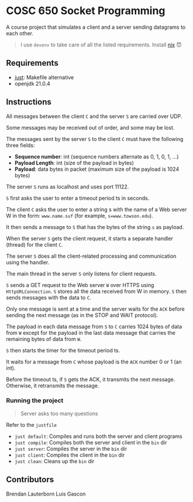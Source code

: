 # COSC 650 Socket Programming

A course project that simulates a client and a server sending datagrams to each other.

> I use `devenv` to take care of all the listed requirements. Install [nix](https://determinate.systems/nix-installer/) 😈

## Requirements

- [just](https://github.com/casey/just): Makefile alternative
- openjdk 21.0.4

## Instructions

All messages between the client `C` and the server `S` are carried over UDP.

Some messages may be received out of order, and some may be lost. 

The messages sent by the server `S` to the client `C` must have the following three fields:

- **Sequence number**: int (sequence numbers alternate as 0, 1, 0, 1, …)
- **Payload Length**: int (size of the payload in bytes)
- **Payload**: data bytes in packet (maximum size of the payload is 1024 bytes)

The server `S` runs as localhost and uses port 11122. 

`S` first asks the user to enter a timeout period ts in seconds.

The client `C` asks the user to enter a string s with the name of a Web server W in the form: `www.name.suf` (for example, `s=www.towson.edu`).

It then sends a message to `S` that has the bytes of the string `s` as payload.

When the server `S` gets the client request, it starts a separate handler (thread) for the client `C`. 

The server `S` does all the client-related processing and communication using the handler.

The main thread in the server `S` only listens for client requests.

`S` sends a GET request to the Web server `W` over HTTPS using `HttpURLConnection`.
`S` stores all the data received from W in memory.
`S` then sends messages with the data to `C`.

Only one message is sent at a time and the server waits for the `ACK` before sending the next message (as in the STOP and WAIT protocol).

The payload in each data message from `S` to `C` carries 1024 bytes of data from `W` except for the payload in the last data message that carries the remaining bytes of data from `W`.

`S` then starts the timer for the timeout period ts.

It waits for a message from `C` whose payload is the `ACK` number 0 or 1 (an int).

Before the timeout ts, if `S` gets the ACK, it transmits the next message. Otherwise, it retransmits the message.

### Running the project

> Server asks too many questions

Refer to the `justfile`

- `just default`: Compiles and runs both the server and client programs
- `just compile`: Compiles both the server and client in the `bin` dir
- `just server`: Compiles the server in the `bin` dir
- `just client`: Compiles the client in the `bin` dir
- `just clean`: Cleans up the `bin` dir

## Contributors
Brendan Lauterborn
Luis Gascon
